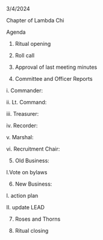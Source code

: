 3/4/2024

Chapter of Lambda Chi

  

Agenda

1. Ritual opening
    
2. Roll call
    
3. Approval of last meeting minutes
    
4. Committee and Officer Reports
    

i. Commander:

ii. Lt. Command:

iii. Treasurer:

iv. Recorder:

v. Marshal:

vi. Recruitment Chair:

  

5. Old Business:
    

I.Vote on bylaws

6. New Business:
    

I. action plan

II. update LEAD

7. Roses and Thorns
    
8. Ritual closing
